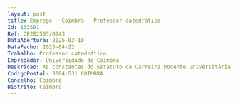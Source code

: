 ```yaml
--- 
layout: post
title: Emprego - Coimbra - Professor catedrático
Id: 133591
Ref: OE202503/0243
DataAbertura: 2025-03-10
DataFecho: 2025-04-22
Trabalho: Professor catedrático
Empregador: Universidade de Coimbra
Descricao: As constantes do Estatuto da Carreira Docente Universitária para a categoria de Professor Catedrático.
CodigoPostal: 3004-531 COIMBRA
Concelho: Coimbra
Distrito: Coimbra
--- 
```

